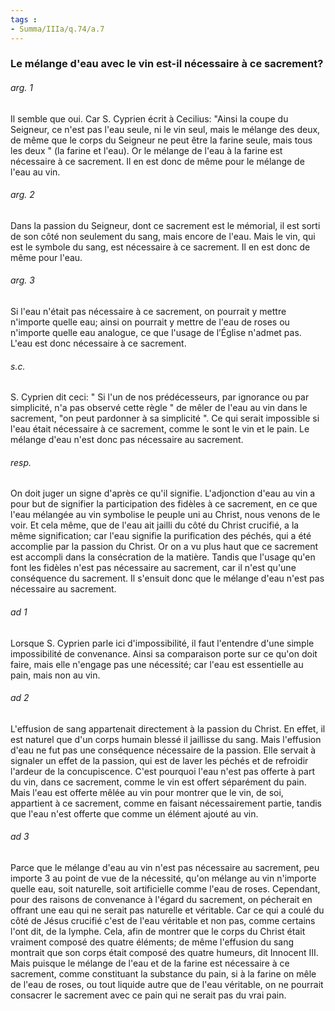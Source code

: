 ```yaml
---
tags : 
- Summa/IIIa/q.74/a.7
---
```


### Le mélange d'eau avec le vin est-il nécessaire à ce sacrement?

###### arg. 1
Il semble que oui. Car S. Cyprien écrit à Cecilius: "Ainsi la coupe du Seigneur, ce n'est pas l'eau seule, ni le vin seul, mais le mélange des deux, de même que le corps du Seigneur ne peut être la farine seule, mais tous les deux " (la farine et l'eau). Or le mélange de l'eau à la farine est nécessaire à ce sacrement. Il en est donc de même pour le mélange de l'eau au vin. 

###### arg. 2
Dans la passion du Seigneur, dont ce sacrement est le mémorial, il est sorti de son côté non seulement du sang, mais encore de l'eau. Mais le vin, qui est le symbole du sang, est nécessaire à ce sacrement. Il en est donc de même pour l'eau. 

###### arg. 3
Si l'eau n'était pas nécessaire à ce sacrement, on pourrait y mettre n'importe quelle eau; ainsi on pourrait y mettre de l'eau de roses ou n'importe quelle eau analogue, ce que l'usage de l’Église n'admet pas. L'eau est donc nécessaire à ce sacrement. 

###### s.c.
S. Cyprien dit ceci: " Si l'un de nos prédécesseurs, par ignorance ou par simplicité, n'a pas observé cette règle " de mêler de l'eau au vin dans le sacrement, "on peut pardonner à sa simplicité ". Ce qui serait impossible si l'eau était nécessaire à ce sacrement, comme le sont le vin et le pain. Le mélange d'eau n'est donc pas nécessaire au sacrement. 

###### resp.
On doit juger un signe d'après ce qu'il signifie. L'adjonction d'eau au vin a pour but de signifier la participation des fidèles à ce sacrement, en ce que l'eau mélangée au vin symbolise le peuple uni au Christ, nous venons de le voir. Et cela même, que de l'eau ait jailli du côté du Christ crucifié, a la même signification; car l'eau signifie la purification des péchés, qui a été accomplie par la passion du Christ. Or on a vu plus haut que ce sacrement est accompli dans la consécration de la matière. Tandis que l'usage qu'en font les fidèles n'est pas nécessaire au sacrement, car il n'est qu'une conséquence du sacrement. Il s'ensuit donc que le mélange d'eau n'est pas nécessaire au sacrement. 

###### ad 1
Lorsque S. Cyprien parle ici d'impossibilité, il faut l'entendre d'une simple impossibilité de convenance. Ainsi sa comparaison porte sur ce qu'on doit faire, mais elle n'engage pas une nécessité; car l'eau est essentielle au pain, mais non au vin. 

###### ad 2
L'effusion de sang appartenait directement à la passion du Christ. En effet, il est naturel que d'un corps humain blessé il jaillisse du sang. Mais l'effusion d'eau ne fut pas une conséquence nécessaire de la passion. Elle servait à signaler un effet de la passion, qui est de laver les péchés et de refroidir l'ardeur de la concupiscence. C'est pourquoi l'eau n'est pas offerte à part du vin, dans ce sacrement, comme le vin est offert séparément du pain. Mais l'eau est offerte mêlée au vin pour montrer que le vin, de soi, appartient à ce sacrement, comme en faisant nécessairement partie, tandis que l'eau n'est offerte que comme un élément ajouté au vin. 

###### ad 3
Parce que le mélange d'eau au vin n'est pas nécessaire au sacrement, peu importe 3 au point de vue de la nécessité, qu'on mélange au vin n'importe quelle eau, soit naturelle, soit artificielle comme l'eau de roses. Cependant, pour des raisons de convenance à l'égard du sacrement, on pécherait en offrant une eau qui ne serait pas naturelle et véritable. Car ce qui a coulé du côté de Jésus crucifié c'est de l'eau véritable et non pas, comme certains l'ont dit, de la lymphe. Cela, afin de montrer que le corps du Christ était vraiment composé des quatre éléments; de même l'effusion du sang montrait que son corps était composé des quatre humeurs, dit Innocent III. Mais puisque le mélange de l'eau et de la farine est nécessaire à ce sacrement, comme constituant la substance du pain, si à la farine on mêle de l'eau de roses, ou tout liquide autre que de l'eau véritable, on ne pourrait consacrer le sacrement avec ce pain qui ne serait pas du vrai pain. 

